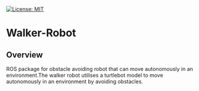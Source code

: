 [![License: MIT](https://img.shields.io/badge/License-MIT-yellow.svg)](https://opensource.org/licenses/MIT)
# Walker-Robot

## Overview
ROS package for obstacle avoiding robot that can move autonomously in an environment.The walker robot utilises a turtlebot model to move autonomously in an environment by avoiding obstacles.
